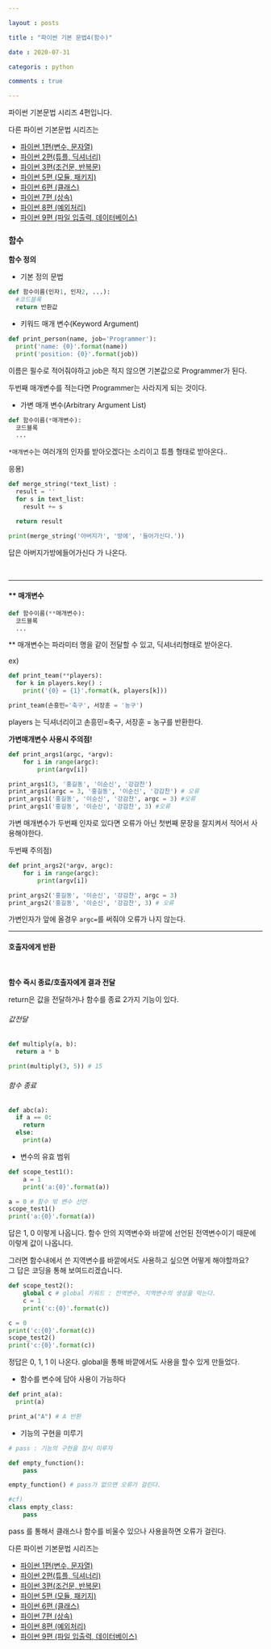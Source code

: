 ```yaml
---

layout : posts

title : "파이썬 기본 문법4(함수)"

date : 2020-07-31

categoris : python

comments : true

---
```


파이썬 기본문법 시리즈 4편입니다.

다른 파이썬 기본문법 시리즈는
- [파이썬 1편(변수, 문자열)](https://pkt369.github.io/pythonBasic1/)
- [파이썬 2편(튜플, 딕셔너리)](https://pkt369.github.io/pythonBasic2/)
- [파이썬 3편(조건문, 반복문)](https://pkt369.github.io/pythonBasic3/)
- [파이썬 5편 (모듈, 패키지)](https://pkt369.github.io/pythonBasic5/)
- [파이썬 6편 (클래스)](https://pkt369.github.io/pythonBasic6/)
- [파이썬 7편 (상속)](https://pkt369.github.io/pythonBasic7/)
- [파이썬 8편 (예외처리)](https://pkt369.github.io/pythonBasic8/)
- [파이썬 9편 (파일 입출력, 데이터베이스)](https://pkt369.github.io/pythonBasic9/)

<h3>함수</h3>

**함수 정의**
- 기본 정의 문법

```python
def 함수이름(인자1, 인자2, ...):
  #코드블록
  return 반환값
```

- 키워드 매개 변수(Keyword Argument)

```python
def print_person(name, job='Programmer'):
  print('name: {0}'.format(name))
  print('position: {0}'.format(job))
```

이름은 필수로 적어줘야하고 job은 적지 않으면 기본값으로 Programmer가 된다.

두번째 매개변수를 적는다면 Programmer는 사라지게 되는 것이다.

- 가변 매개 변수(Arbitrary Argument List)

```python
def 함수이름(*매개변수):
  코드블록
  ...
```

`*매개변수`는  여러개의 인자를 받아오겠다는 소리이고 튜플 형태로 받아온다..

응용)

```python
def merge_string(*text_list) :
  result = ''
  for s in text_list:
    result += s

  return result

print(merge_string('아버지가', '방에', '들어가신다.'))
```
답은 아버지가방에들어가신다 가 나온다.


<br>
<hr>

<h4>** 매개변수</h4>

```python
def 함수이름(**매개변수):
  코드블록
  ...
```

** 매개변수는 파라미터 명을 같이 전달할 수 있고, 딕셔너리형태로 받아온다.

ex)

```python
def print_team(**players):
  for k in players.key() :
    print('{0} = {1}'.format(k, players[k]))

print_team(손흥민='축구', 서장훈 = '농구')
```

players 는 딕셔너리이고 손흥민=축구, 서장훈 = 농구를 반환한다.

**가변매개변수 사용시 주의점!**

```python
def print_args1(argc, *argv):
    for i in range(argc):
        print(argv[i])

print_args1(3, '홍길동', '이순신', '강감찬')
print_args1(argc = 3, '홍길동', '이순신', '강감찬') # 오류
print_args1('홍길동', '이순신', '강감찬', argc = 3) #오류
print_args1('홍길동', '이순신', '강감찬', 3) #오류
```

가변 매개변수가 두번째 인자로 있다면 오류가 아닌 첫번째 문장을 잘지켜서 적어서 사용해야한다.

두번째 주의점)

```python
def print_args2(*argv, argc):
    for i in range(argc):
        print(argv[i])

print_args2('홍길동', '이순신', '강감찬', argc = 3)
print_args2('홍길동', '이순신', '강감찬', 3) # 오류
```

가변인자가 앞에 올경우 `argc=`를 써줘야 오류가 나지 않는다.

<hr>

<h4>호출자에게 반환</h4>

<br>

**함수 즉시 종료/호출자에게 결과 전달**

return은 값을 전달하거나 함수를 종료 2가지 기능이 있다.

<h6>값전달</h6>

```python
def multiply(a, b):
  return a * b

print(multiply(3, 5)) # 15
```

<h6>함수 종료</h6>

```python
def abc(a):
  if a == 0:
    return
  else:
    print(a)
```

- 변수의 유효 범위

```python
def scope_test1():
    a = 1
    print('a:{0}'.format(a))

a = 0 # 함수 밖 변수 선언
scope_test1()
print('a:{0}'.format(a))
```

답은 1, 0 이렇게 나옵니다. 함수 안의 지역변수와 바깥에 선언된 전역변수이기 때문에 이렇게 값이 나옵니다.

그러면 함수내에서 쓴 지역변수를 바깥에서도 사용하고 싶으면 어떻게 해야할까요?  
그 답은 코딩을 통해 보여드리겠습니다.

```python
def scope_test2():
    global c # global 키워드 : 전역변수, 지역변수의 생성을 막는다.
    c = 1
    print('c:{0}'.format(c))

c = 0
print('c:{0}'.format(c))
scope_test2()
print('c:{0}'.format(c))
```

정답은 0, 1, 1 이 나온다. global을 통해 바깥에서도 사용을 할수 있게 만들었다.

- 함수를 변수에 담아 사용이 가능하다

```python
def print_a(a):
  print(a)

print_a("A") # A 반환
```

- 기능의 구현을 미루기

```python
# pass : 기능의 구현을 잠시 미루자

def empty_function():
    pass

empty_function() # pass가 없으면 오류가 걸린다.

#cf)
class empty_class:
    pass
```

pass 를 통해서 클래스나 함수를 비울수 있으나 사용을하면 오류가 걸린다.

다른 파이썬 기본문법 시리즈는
- [파이썬 1편(변수, 문자열)](https://pkt369.github.io/pythonBasic1/)
- [파이썬 2편(튜플, 딕셔너리)](https://pkt369.github.io/pythonBasic2/)
- [파이썬 3편(조건문, 반복문)](https://pkt369.github.io/pythonBasic3/)
- [파이썬 5편 (모듈, 패키지)](https://pkt369.github.io/pythonBasic5/)
- [파이썬 6편 (클래스)](https://pkt369.github.io/pythonBasic6/)
- [파이썬 7편 (상속)](https://pkt369.github.io/pythonBasic7/)
- [파이썬 8편 (예외처리)](https://pkt369.github.io/pythonBasic8/)
- [파이썬 9편 (파일 입출력, 데이터베이스)](https://pkt369.github.io/pythonBasic9/)
